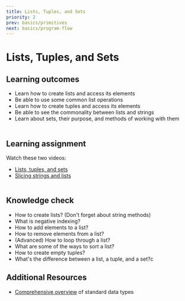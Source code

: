 ```yaml
---
title: Lists, Tuples, and Sets
priority: 2
prev: basics/primitives
next: basics/program-flow
---
```


# Lists, Tuples, and Sets

## Learning outcomes

- Learn how to create lists and access its elements
- Be able to use some common list operations
- Learn how to create tuples and access its elements
- Be able to see the commonality between lists and strings
- Learn about sets, their purpose, and methods of working with them
  <br><br>

## Learning assignment

Watch these two videos:

- [Lists, tuples, and sets](https://www.youtube.com/watch?v=W8KRzm-HUcc&list=PL-osiE80TeTt2d9bfVyTiXJA-UTHn6WwU&index=4)
- [Slicing strings and lists](https://www.youtube.com/watch?v=ajrtAuDg3yw&list=PL-osiE80TeTt2d9bfVyTiXJA-UTHn6WwU&index=19)
  <br><br>

## Knowledge check

- How to create lists? (Don't forget about string methods)
- What is negative indexing?
- How to add elements to a list?
- How to remove elements from a list?
- (Advanced) How to loop through a list?
- What are some of the ways to sort a list?
- How to create empty tuples?
- What's the difference between a list, a tuple, and a set?c

## Additional Resources

- [Comprehensive overview](https://phoenixnap.com/kb/python-data-types#:~:text=Set%20Data%20Type%20%20%20Data%20Type%20%20complex%20%28%3Cvalue%3E%29%20%205%20more%20rows%20) of standard data types
